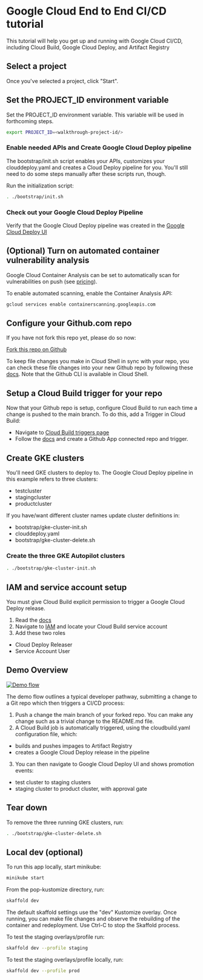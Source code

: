 <walkthrough-metadata>
  <meta name="title" content="Google Cloud CI/CD End-to-End Demo" />
  <meta name="description" content="Guide for helping you get up and running with Google Cloud CI/CD" />
  <meta name="component_id" content="102" />
</walkthrough-metadata>

<walkthrough-disable-features toc></walkthrough-disable-features>

# Google Cloud End to End CI/CD tutorial
This tutorial will help you get up and running with Google Cloud CI/CD, including Cloud Build, Google Cloud Deploy, and Artifact Registry

## Select a project

<walkthrough-project-setup billing="true"></walkthrough-project-setup>

Once you've selected a project, click "Start".

## Set the PROJECT_ID environment variable

Set the PROJECT_ID environment variable. This variable will be used in forthcoming steps.
```bash
export PROJECT_ID=<walkthrough-project-id/>
```

### Enable needed APIs and Create Google Cloud Deploy pipeline
The 
<walkthrough-editor-open-file filePath="bootstrap/init.sh">bootstrap/init.sh</walkthrough-editor-open-file>
script enables your APIs, customizes your 
<walkthrough-editor-open-file filePath="clouddeploy.yaml">
clouddeploy.yaml
</walkthrough-editor-open-file> 
and creates a Cloud Deploy pipeline for you. You'll still need to do some steps manually after these scripts run, though.

Run the initialization script:
```bash
. ./bootstrap/init.sh
```

### Check out your Google Cloud Deploy Pipeline

Verify that the Google Cloud Deploy pipeline was created in the 
[Google Cloud Deploy UI](https://console.cloud.google.com/deploy/delivery-pipelines)

## (Optional) Turn on automated container vulnerability analysis
Google Cloud Container Analysis can be set to automatically scan for vulnerabilities on push (see [pricing](https://cloud.google.com/container-analysis/pricing)). 

To enable automated scanning, enable the Container Analysis API:

```bash
gcloud services enable containerscanning.googleapis.com
```

## Configure your Github.com repo

If you have not fork this repo yet, please do so now:

[Fork this repo on Github](https://github.com/vszal/pop-kustomize/fork)

To keep file changes you make in Cloud Shell in sync with your repo, you can check these file changes into your new Github repo by following these [docs](https://docs.github.com/en/get-started/importing-your-projects-to-github/importing-source-code-to-github/adding-locally-hosted-code-to-github). Note that the Github CLI is available in Cloud Shell.


## Setup a Cloud Build trigger for your repo
Now that your Github repo is setup, configure Cloud Build to run each time a change is pushed to the main branch. To do this, add a Trigger in Cloud Build:
  * Navigate to [Cloud Build triggers page](https://console.cloud.google.com/cloud-build/triggers)
  * Follow the [docs](https://cloud.google.com/build/docs/automating-builds/build-repos-from-github) and create a Github App connected repo and trigger.

## Create GKE clusters
You'll need GKE clusters to deploy to. The Google Cloud Deploy pipeline in this example refers to three clusters:
* testcluster
* stagingcluster
* productcluster

If you have/want different cluster names update cluster definitions in:
* <walkthrough-editor-select-regex filePath="bootstrap/gke-cluster-init.sh" regex="cluster">bootstrap/gke-cluster-init.sh</walkthrough-editor-select-regex>
* <walkthrough-editor-select-regex filePath="clouddeploy.yaml" regex="cluster">clouddeploy.yaml</walkthrough-editor-select-regex>
* <walkthrough-editor-select-regex filePath="bootstrap/gke-cluster-delete.sh" regex="cluster">bootstrap/gke-cluster-delete.sh</walkthrough-editor-select-regex>


### Create the three GKE Autopilot clusters

```bash
. ./bootstrap/gke-cluster-init.sh
```

## IAM and service account setup
You must give Cloud Build explicit permission to trigger a Google Cloud Deploy release.
1. Read the [docs](https://cloud.google.com/deploy/docs/integrating)
2. Navigate to [IAM](https://console.cloud.google.com/iam-admin/iam) and locate your Cloud Build service account
3. Add these two roles
  * Cloud Deploy Releaser
  * Service Account User


## Demo Overview

[![Demo flow](https://user-images.githubusercontent.com/76225123/145627874-86971a34-768b-4fc0-9e96-d7a769961321.png)](https://user-images.githubusercontent.com/76225123/145627874-86971a34-768b-4fc0-9e96-d7a769961321.png)

The demo flow outlines a typical developer pathway, submitting a change to a Git repo which then triggers a CI/CD process:
1. Push a change the main branch of your forked repo. You can make any change such as a trivial change to the README.md file.
2. A Cloud Build job is automatically triggered, using the <walkthrough-editor-open-file filePath="cloudbuild.yaml">
cloudbuild.yaml</walkthrough-editor-open-file>  configuration file, which:
  * builds and pushes impages to Artifact Registry
  * creates a Google Cloud Deploy release in the pipeline
3. You can then navigate to Google Cloud Deploy UI and shows promotion events:
  * test cluster to staging clusters
  * staging cluster to product cluster, with approval gate


## Tear down

To remove the three running GKE clusters, run:
```bash
. ./bootstrap/gke-cluster-delete.sh
```

## Local dev (optional)

To run this app locally, start minikube:
```bash 
minikube start
```

From the pop-kustomize directory, run:
```bash
skaffold dev
```

The default skaffold settings use the "dev" Kustomize overlay. Once running, you can make file changes and observe the rebuilding of the container and redeployment. Use Ctrl-C to stop the Skaffold process.

To test the staging overlays/profile run:
```bash
skaffold dev --profile staging
```

To test the staging overlays/profile locally, run:
```bash
skaffold dev --profile prod
```